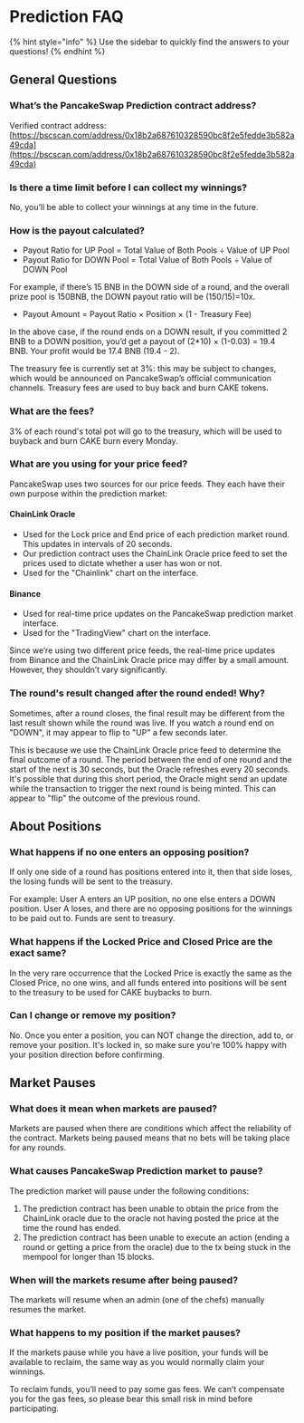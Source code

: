 # Prediction FAQ

{% hint style="info" %}
Use the sidebar to quickly find the answers to your questions!
{% endhint %}

## General Questions

### What’s the PancakeSwap Prediction contract address?

Verified contract address: [https://bscscan.com/address/0x18b2a687610328590bc8f2e5fedde3b582a49cda](https://bscscan.com/address/0x18b2a687610328590bc8f2e5fedde3b582a49cda)

### Is there a time limit before I can collect my winnings?

No, you’ll be able to collect your winnings at any time in the future.

### How is the payout calculated?

* Payout Ratio for UP Pool = Total Value of Both Pools ÷ Value of UP Pool
* Payout Ratio for DOWN Pool = Total Value of Both Pools ÷ Value of DOWN Pool

For example, if there’s 15 BNB in the DOWN side of a round, and the overall prize pool is 150BNB, the DOWN payout ratio will be (150/15)=10x.

* Payout Amount = Payout Ratio × Position × (1 - Treasury Fee)

In the above case, if the round ends on a DOWN result, if you committed 2 BNB to a DOWN position, you’d get a payout of (2\*10) × (1-0.03) = 19.4 BNB. Your profit would be 17.4 BNB (19.4 - 2).

The treasury fee is currently set at 3%: this may be subject to changes, which would be announced on PancakeSwap’s official communication channels. Treasury fees are used to buy back and burn CAKE tokens.

### **What are the fees?**

3% of each round's total pot will go to the treasury, which will be used to buyback and burn CAKE burn every Monday.

### What are you using for your price feed?

PancakeSwap uses two sources for our price feeds. They each have their own purpose within the prediction market:

#### ChainLink Oracle

* Used for the Lock price and End price of each prediction market round. This updates in intervals of 20 seconds.
* Our prediction contract uses the ChainLink Oracle price feed to set the prices used to dictate whether a user has won or not.
* Used for the "Chainlink" chart on the interface.

#### Binance

* Used for real-time price updates on the PancakeSwap prediction market interface.&#x20;
* Used for the "TradingView" chart on the interface.

Since we’re using two different price feeds, the real-time price updates from Binance and the ChainLink Oracle price may differ by a small amount. However, they shouldn’t vary significantly.

### The round's result changed after the round ended! Why?

Sometimes, after a round closes, the final result may be different from the last result shown while the round was live. If you watch a round end on "DOWN", it may appear to flip to "UP" a few seconds later.

This is because we use the ChainLink Oracle price feed to determine the final outcome of a round. The period between the end of one round and the start of the next is 30 seconds, but the Oracle refreshes every 20 seconds. It's possible that during this short period, the Oracle might send an update while the transaction to trigger the next round is being minted. This can appear to "flip" the outcome of the previous round.

## About Positions

### **What happens if no one enters an opposing position?**

If only one side of a round has positions entered into it, then that side loses, the losing funds will be sent to the treasury.&#x20;

For example: User A enters an UP position, no one else enters a DOWN position. User A loses, and there are no opposing positions for the winnings to be paid out to. Funds are sent to treasury.

### **What happens if the Locked Price and Closed Price are the exact same?**

In the very rare occurrence that the Locked Price is exactly the same as the Closed Price, no one wins, and all funds entered into positions will be sent to the treasury to be used for CAKE buybacks to burn.

### **Can I change or remove my position?**

No. Once you enter a position, you can NOT change the direction, add to, or remove your position. It's locked in, so make sure you're 100% happy with your position direction before confirming.&#x20;

## Market Pauses

### What does it mean when markets are paused?

Markets are paused when there are conditions which affect the reliability of the contract. Markets being paused means that no bets will be taking place for any rounds.

### What causes PancakeSwap Prediction market to pause?

The prediction market will pause under the following conditions:

1. The prediction contract has been unable to obtain the price from the ChainLink oracle due to the oracle not having posted the price at the time the round has ended.
2. The prediction contract has been unable to execute an action (ending a round or getting a price from the oracle) due to the tx being stuck in the mempool for longer than 15 blocks.

### When will the markets resume after being paused?

The markets will resume when an admin (one of the chefs) manually resumes the market.

### What happens to my position if the market pauses?

If the markets pause while you have a live position, your funds will be available to reclaim, the same way as you would normally claim your winnings.

To reclaim funds, you’ll need to pay some gas fees. We can’t compensate you for the gas fees, so please bear this small risk in mind before participating.
